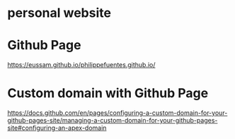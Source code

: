 # personal website

# Github Page

https://eussam.github.io/philippefuentes.github.io/


# Custom domain with Github Page

https://docs.github.com/en/pages/configuring-a-custom-domain-for-your-github-pages-site/managing-a-custom-domain-for-your-github-pages-site#configuring-an-apex-domain

